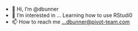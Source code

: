 - 👋 Hi, I’m @dbunner
- 👀 I’m interested in ... Learning how to use RStudi0
- 📫 How to reach me ...dbunner@pivot-team.com

<!---
dbunner/dbunner is a ✨ special ✨ repository because its `README.md` (this file) appears on your GitHub profile.
You can click the Preview link to take a look at your changes.
--->
